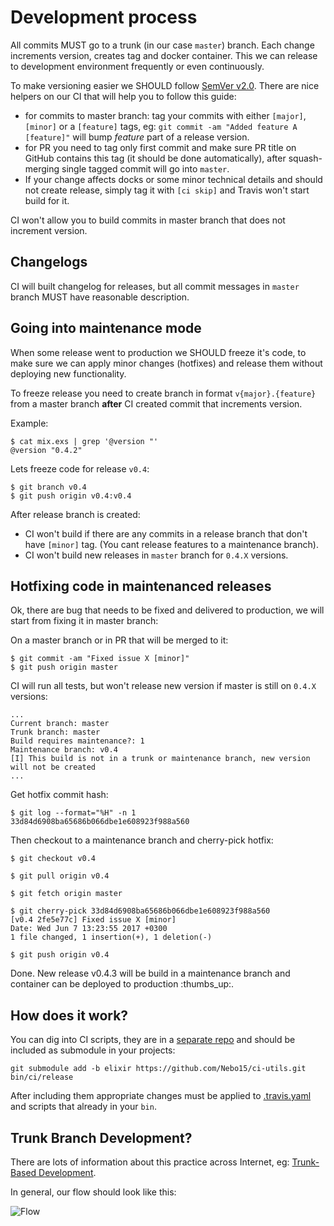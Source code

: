 # Development process

All commits MUST go to a trunk (in our case `master`) branch. Each change increments version, creates tag and docker container. This we can release to development environment frequently or even continuously.

To make versioning easier we SHOULD follow [SemVer v2.0](http://semver.org/). There are nice helpers on our CI that will help you to follow this guide:

  - for commits to master branch: tag your commits with either `[major]`, `[minor]` or a `[feature]` tags, eg: `git commit -am "Added feature A [feature]"` will bump _feature_ part of a release version.
  - for PR you need to tag only first commit and make sure PR title on GitHub contains this tag (it should be done automatically), after squash-merging single tagged commit will go into `master`.
  - If your change affects docks or some minor technical details and should not create release, simply tag it with `[ci skip]` and Travis won't start build for it.

CI won't allow you to build commits in master branch that does not increment version.

## Changelogs

CI will built changelog for releases, but all commit messages in `master` branch MUST have reasonable description.

## Going into maintenance mode

When some release went to production we SHOULD freeze it's code, to make sure we can apply minor changes (hotfixes) and release them without deploying new functionality.

To freeze release you need to create branch in format `v{major}.{feature}` from a master branch **after** CI created commit that increments version.

Example:
  ```
  $ cat mix.exs | grep '@version "'
  @version "0.4.2"
  ```

  Lets freeze code for release `v0.4`:

  ```
  $ git branch v0.4
  $ git push origin v0.4:v0.4
  ```

After release branch is created:

  - CI won't build if there are any commits in a release branch that don't have `[minor]` tag. (You cant release features to a maintenance branch).
  - CI won't build new releases in `master` branch for `0.4.X` versions.

## Hotfixing code in maintenanced releases

Ok, there are bug that needs to be fixed and delivered to production, we will start from fixing it in master branch:

  On a master branch or in PR that will be merged to it:
  ```
  $ git commit -am "Fixed issue X [minor]"
  $ git push origin master
  ```

  CI will run all tests, but won't release new version if master is still on `0.4.X` versions:
  ```
  ...
  Current branch: master
  Trunk branch: master
  Build requires maintenance?: 1
  Maintenance branch: v0.4
  [I] This build is not in a trunk or maintenance branch, new version will not be created
  ...
  ```

  Get hotfix commit hash:
  ```
  $ git log --format="%H" -n 1
  33d84d6908ba65686b066dbe1e608923f988a560
  ```

  Then checkout to a maintenance branch and cherry-pick hotfix:
  ```
  $ git checkout v0.4

  $ git pull origin v0.4

  $ git fetch origin master

  $ git cherry-pick 33d84d6908ba65686b066dbe1e608923f988a560
  [v0.4 2fe5e77c] Fixed issue X [minor]
  Date: Wed Jun 7 13:23:55 2017 +0300
  1 file changed, 1 insertion(+), 1 deletion(-)

  $ git push origin v0.4
  ```

  Done. New release v0.4.3 will be build in a maintenance branch and container can be deployed to production :thumbs_up:.

## How does it work?

You can dig into CI scripts, they are in a [separate repo](https://github.com/nebo15/ci-utils/tree/elixir) and should be included as submodule in your projects:

```
git submodule add -b elixir https://github.com/Nebo15/ci-utils.git bin/ci/release
```

After including them appropriate changes must be applied to [.travis.yaml](https://github.com/Nebo15/annon.api/blob/master/.travis.yml) and scripts that already in your `bin`.

## Trunk Branch Development?

There are lots of information about this practice across Internet, eg: [Trunk-Based Development](https://trunkbaseddevelopment.com/).

In general, our flow should look like this:

![Flow](http://paulhammant.com/images/what_is_trunk.jpg)
